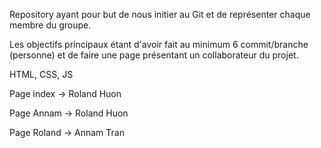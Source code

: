 Repository ayant pour but de nous initier au Git et de représenter chaque membre du groupe.

Les objectifs principaux étant d'avoir fait au minimum 6 commit/branche (personne) et de faire une page présentant un collaborateur du projet.

HTML, CSS, JS

Page index -> Roland Huon

Page Annam -> Roland Huon 

Page Roland -> Annam Tran
